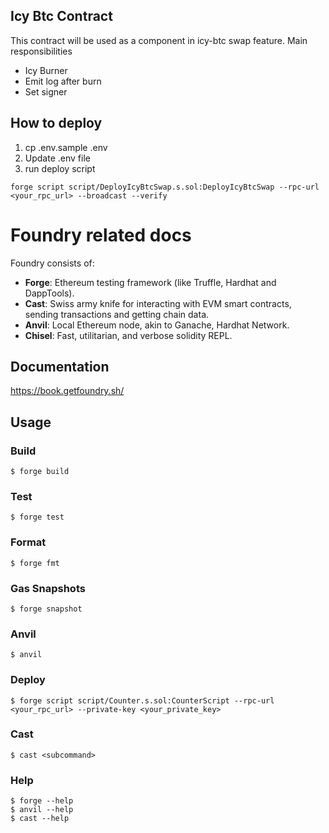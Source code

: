 ## Icy Btc Contract

This contract will be used as a component in icy-btc swap feature. Main responsibilities

- Icy Burner
- Emit log after burn
- Set signer

## How to deploy

1. cp .env.sample .env
2. Update .env file
3. run deploy script

```shell
forge script script/DeployIcyBtcSwap.s.sol:DeployIcyBtcSwap --rpc-url <your_rpc_url> --broadcast --verify
```

# Foundry related docs

Foundry consists of:

- **Forge**: Ethereum testing framework (like Truffle, Hardhat and DappTools).
- **Cast**: Swiss army knife for interacting with EVM smart contracts, sending transactions and getting chain data.
- **Anvil**: Local Ethereum node, akin to Ganache, Hardhat Network.
- **Chisel**: Fast, utilitarian, and verbose solidity REPL.

## Documentation

https://book.getfoundry.sh/

## Usage

### Build

```shell
$ forge build
```

### Test

```shell
$ forge test
```

### Format

```shell
$ forge fmt
```

### Gas Snapshots

```shell
$ forge snapshot
```

### Anvil

```shell
$ anvil
```

### Deploy

```shell
$ forge script script/Counter.s.sol:CounterScript --rpc-url <your_rpc_url> --private-key <your_private_key>
```

### Cast

```shell
$ cast <subcommand>
```

### Help

```shell
$ forge --help
$ anvil --help
$ cast --help
```
